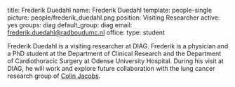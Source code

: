 title: Frederik Duedahl
name: Frederik Duedahl
template: people-single
picture: people/frederik_duedahl.png
position: Visiting Researcher
active: yes
groups: diag
default_group: diag
email: frederik.duedahl@radboudumc.nl
office: 
type: student

Frederik Duedahl is a visiting researcher at DIAG. Frederik is a physician and a PhD student at the Department of Clinical Research and the Department of Cardiothoracic Surgery at Odense University Hospital. During his visit at DIAG, he will work and explore future collaboration with the lung cancer research group of [Colin Jacobs](https://www.diagnijmegen.nl/people/colin-jacobs/). 
